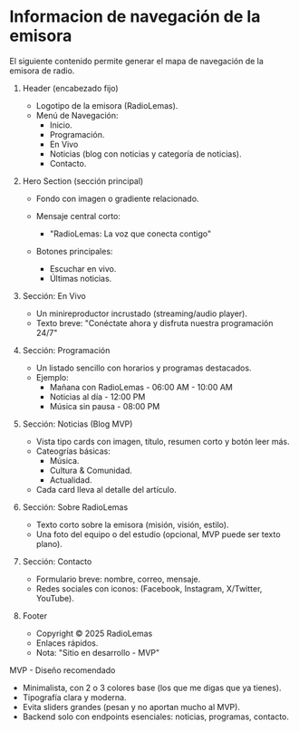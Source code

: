 # Informacion de navegación de la emisora

El siguiente contenido permite generar el mapa de navegación de la emisora de radio.

1. Header (encabezado fijo)
   -  Logotipo de la emisora (RadioLemas).
   -  Menú de Navegación:
      -  Inicio.
      -  Programación.
      -  En Vivo
      -  Noticias (blog con noticias y categoría de noticias).
      -  Contacto.

2. Hero Section (sección principal)
   - Fondo con imagen o gradiente relacionado.
   - Mensaje central corto:
     - "RadioLemas: La voz que conecta contigo"
   
   - Botones principales:
     - Escuchar en vivo.
     - Últimas noticias.

3. Sección: En Vivo
   - Un minireproductor incrustado (streaming/audio player).
   - Texto breve: "Conéctate ahora y disfruta nuestra programación 24/7"

4. Sección: Programación
   - Un listado sencillo con horarios y programas destacados.
   - Ejemplo:
     - Mañana con RadioLemas - 06:00 AM - 10:00 AM
     - Noticias al día - 12:00 PM
     - Música sin pausa - 08:00 PM

5. Sección: Noticias (Blog MVP)
   - Vista tipo cards con imagen, título, resumen corto y botón leer más.
   - Cateogrías básicas:
     - Música.
     - Cultura & Comunidad.
     - Actualidad.
   - Cada card lleva al detalle del artículo.
  
6. Sección: Sobre RadioLemas
   - Texto corto sobre la emisora (misión, visión, estilo).
   - Una foto del equipo o del estudio (opcional, MVP puede ser texto plano).
  
7. Sección: Contacto
   - Formulario breve: nombre, correo, mensaje.
   - Redes sociales con iconos: (Facebook, Instagram, X/Twitter, YouTube).

8. Footer
   - Copyright © 2025 RadioLemas
   - Enlaces rápidos.
   - Nota: "Sitio en desarrollo - MVP"

MVP - Diseño recomendado
- Minimalista, con 2 o 3 colores base (los que me digas que ya tienes).
- Tipografía clara y moderna.
- Evita sliders grandes (pesan y no aportan mucho al MVP).
- Backend solo con endpoints esenciales: noticias, programas, contacto.

